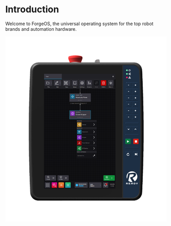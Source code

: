 # Introduction

Welcome to ForgeOS, the universal operating system for the top robot brands and automation hardware.

![](../Images/Intro/Pendant_Front_task_canvas.png)


